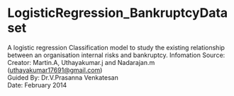 # LogisticRegression_BankruptcyDataset
A logistic regression Classification model to study the existing relationship between an organisation internal risks and bankruptcy.
Infomation Source:    	
Creator:  Martin.A, Uthayakumar.j and Nadarajan.m (uthayakumar17691@gmail.com)   	
Guided By: Dr.V.Prasanna Venkatesan    	
Date:      February 2014
